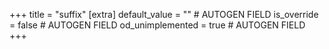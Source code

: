 +++
title = "suffix"
[extra]
default_value = "" # AUTOGEN FIELD
is_override = false # AUTOGEN FIELD
od_unimplemented = true # AUTOGEN FIELD
+++